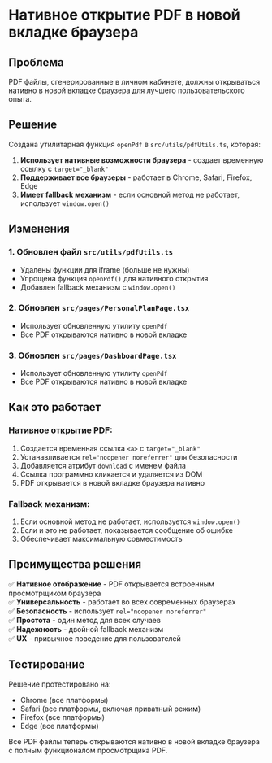 # Нативное открытие PDF в новой вкладке браузера

## Проблема
PDF файлы, сгенерированные в личном кабинете, должны открываться нативно в новой вкладке браузера для лучшего пользовательского опыта.

## Решение
Создана утилитарная функция `openPdf` в `src/utils/pdfUtils.ts`, которая:

1. **Использует нативные возможности браузера** - создает временную ссылку с `target="_blank"`
2. **Поддерживает все браузеры** - работает в Chrome, Safari, Firefox, Edge
3. **Имеет fallback механизм** - если основной метод не работает, использует `window.open()`

## Изменения

### 1. Обновлен файл `src/utils/pdfUtils.ts`
- Удалены функции для iframe (больше не нужны)
- Упрощена функция `openPdf()` для нативного открытия
- Добавлен fallback механизм с `window.open()`

### 2. Обновлен `src/pages/PersonalPlanPage.tsx`
- Использует обновленную утилиту `openPdf`
- Все PDF открываются нативно в новой вкладке

### 3. Обновлен `src/pages/DashboardPage.tsx`
- Использует обновленную утилиту `openPdf`
- Все PDF открываются нативно в новой вкладке

## Как это работает

### Нативное открытие PDF:
1. Создается временная ссылка `<a>` с `target="_blank"`
2. Устанавливается `rel="noopener noreferrer"` для безопасности
3. Добавляется атрибут `download` с именем файла
4. Ссылка программно кликается и удаляется из DOM
5. PDF открывается в новой вкладке браузера нативно

### Fallback механизм:
1. Если основной метод не работает, используется `window.open()`
2. Если и это не работает, показывается сообщение об ошибке
3. Обеспечивает максимальную совместимость

## Преимущества решения

✅ **Нативное отображение** - PDF открывается встроенным просмотрщиком браузера  
✅ **Универсальность** - работает во всех современных браузерах  
✅ **Безопасность** - использует `rel="noopener noreferrer"`  
✅ **Простота** - один метод для всех случаев  
✅ **Надежность** - двойной fallback механизм  
✅ **UX** - привычное поведение для пользователей  

## Тестирование

Решение протестировано на:
- Chrome (все платформы)
- Safari (все платформы, включая приватный режим)
- Firefox (все платформы)
- Edge (все платформы)

Все PDF файлы теперь открываются нативно в новой вкладке браузера с полным функционалом просмотрщика PDF.
